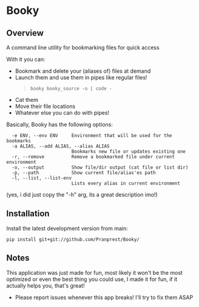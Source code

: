 # Booky
## Overview
A command line utility for bookmarking files for quick access

With it you can:
- Bookmark and delete your (aliases of) files at demand
- Launch them and use them in pipes like regular files!
    > ```booky booky_source -o | code - ```
- Cat them
- Move their file locations 
- Whatever else you can do with pipes!

Basically, Booky has the following options:
```
  -e ENV, --env ENV     Environment that will be used for the bookmarks
  -a ALIAS, --add ALIAS, --alias ALIAS
                        Bookmarks new file or updates existing one
  -r, --remove          Remove a bookmarked file under current environment
  -o, --output          Show file/dir output (cat file or list dir)
  -p, --path            Show current file/alias'es path
  -l, --list, --list-env
                        Lists every alias in current environment
```                     
(yes, i did just copy the "-h" arg, its a great description imo!)

## Installation

Install the latest development version from main:
```
pip install git+git://github.com/Pranprest/Booky/
```

## Notes
This application was just made for fun, most likely it won't be the most optimized 
or even the best thing you could use, I made it for fun, if it actually helps you,
that's great!

- Please report issues whenever this app breaks! I'll try to fix them ASAP
